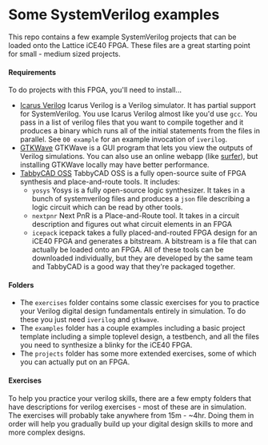 # Some SystemVerilog examples

This repo contains a few example SystemVerilog projects that can be loaded onto the Lattice iCE40 FPGA. These files are a great starting point for small - medium sized projects.

#### Requirements
To do projects with this FPGA, you'll need to install...

 * [Icarus Verilog](https://steveicarus.github.io/iverilog/usage/installation.html)
   Icarus Verilog is a Verilog simulator. It has partial support for SystemVerilog.
   You use Icarus Verilog almost like you'd use `gcc`. You pass in a list of verilog files that you want to compile together and it produces a binary which runs all of the initial statements from the files in parallel. See `00 example` for an example invocation of `iverilog`.
 * [GTKWave](https://gtkwave.sourceforge.net/)
   GTKWave is a GUI program that lets you view the outputs of Verilog simulations. You can also use an online webapp (like [surfer](https://app.surfer-project.org/)), but installing GTKWave locally may have better performance.
 * [TabbyCAD OSS](https://github.com/YosysHQ/oss-cad-suite-build/releases)
   TabbyCAD OSS is a fully open-source suite of FPGA synthesis and place-and-route tools. It includes:
     * `yosys`
        Yosys is a fully open-source logic synthesizer. It takes in a bunch of systemverilog files and produces a `json` file describing a logic circuit which can be read by other tools.
     * `nextpnr`
       Next PnR is a Place-and-Route tool. It takes in a circuit description and figures out what circuit elements in an FPGA
     * `icepack`
       icepack takes a fully placed-and-routed FPGA design for an iCE40 FPGA and generates a bitstream. A bitstream is a file that can actually be loaded onto an FPGA.
   All of these tools can be downloaded individually, but they are developed by the same team and TabbyCAD is a good way that they're packaged together.

#### Folders
 * The `exercises` folder contains some classic exercises for you to practice your Verilog digital design fundamentals entirely in simulation. To do these you just need `iverilog` and `gtkwave`.
 * The `examples` folder has a couple examples including a basic project template including a simple toplevel design, a testbench, and all the files you need to synthesize a blinky for the iCE40 FPGA.
 * The `projects` folder has some more extended exercises, some of which you can actually put on an FPGA.

#### Exercises
To help you practice your verilog skills, there are a few empty folders that have descriptions for verilog exercises - most of these are in simulation. The exercises will probably take anywhere from 15m - ~4hr. Doing them in order will help you gradually build up your digital design skills to more and more complex designs.

